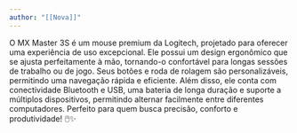 ```yaml
---
author: "[[Nova]]"
---
```

O MX Master 3S é um mouse premium da Logitech, projetado para oferecer uma experiência de uso excepcional. Ele possui um design ergonômico que se ajusta perfeitamente à mão, tornando-o confortável para longas sessões de trabalho ou de jogo. Seus botões e roda de rolagem são personalizáveis, permitindo uma navegação rápida e eficiente. Além disso, ele conta com conectividade Bluetooth e USB, uma bateria de longa duração e suporte a múltiplos dispositivos, permitindo alternar facilmente entre diferentes computadores. Perfeito para quem busca precisão, conforto e produtividade! 🖱️✨